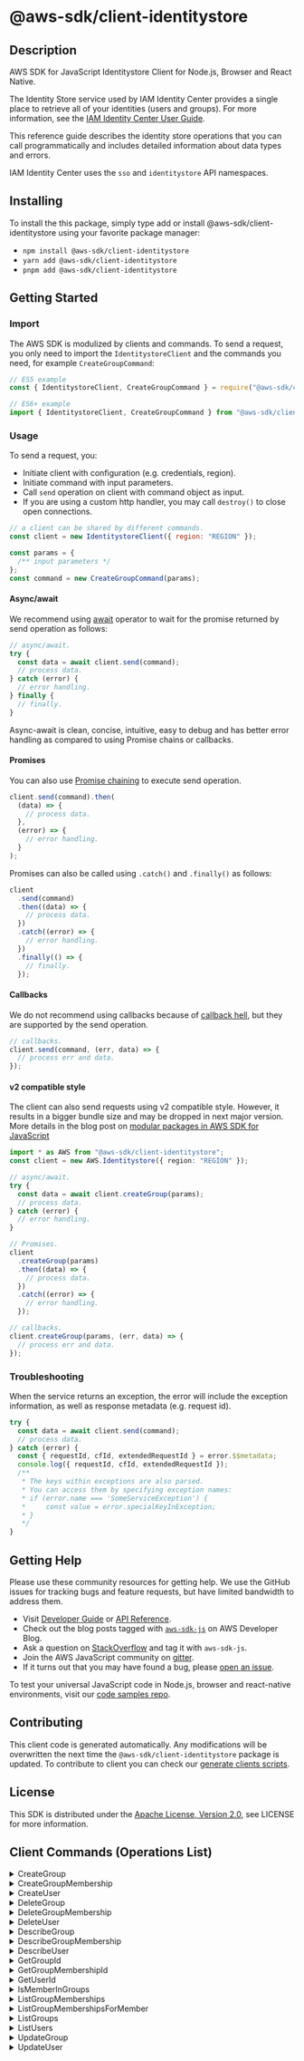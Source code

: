 <!-- generated file, do not edit directly -->

# @aws-sdk/client-identitystore

## Description

AWS SDK for JavaScript Identitystore Client for Node.js, Browser and React Native.

<p>The Identity Store service used by IAM Identity Center provides a single place to retrieve all of
your identities (users and groups). For more information, see the <a href="https://docs.aws.amazon.com/singlesignon/latest/userguide/what-is.html">IAM Identity Center User
Guide</a>.</p>
<p>This reference guide describes the identity store operations that you can call
programmatically and includes detailed information about data types and errors.</p>
<note>
<p>IAM Identity Center uses the <code>sso</code> and <code>identitystore</code> API namespaces.</p>
</note>

## Installing

To install the this package, simply type add or install @aws-sdk/client-identitystore
using your favorite package manager:

- `npm install @aws-sdk/client-identitystore`
- `yarn add @aws-sdk/client-identitystore`
- `pnpm add @aws-sdk/client-identitystore`

## Getting Started

### Import

The AWS SDK is modulized by clients and commands.
To send a request, you only need to import the `IdentitystoreClient` and
the commands you need, for example `CreateGroupCommand`:

```js
// ES5 example
const { IdentitystoreClient, CreateGroupCommand } = require("@aws-sdk/client-identitystore");
```

```ts
// ES6+ example
import { IdentitystoreClient, CreateGroupCommand } from "@aws-sdk/client-identitystore";
```

### Usage

To send a request, you:

- Initiate client with configuration (e.g. credentials, region).
- Initiate command with input parameters.
- Call `send` operation on client with command object as input.
- If you are using a custom http handler, you may call `destroy()` to close open connections.

```js
// a client can be shared by different commands.
const client = new IdentitystoreClient({ region: "REGION" });

const params = {
  /** input parameters */
};
const command = new CreateGroupCommand(params);
```

#### Async/await

We recommend using [await](https://developer.mozilla.org/en-US/docs/Web/JavaScript/Reference/Operators/await)
operator to wait for the promise returned by send operation as follows:

```js
// async/await.
try {
  const data = await client.send(command);
  // process data.
} catch (error) {
  // error handling.
} finally {
  // finally.
}
```

Async-await is clean, concise, intuitive, easy to debug and has better error handling
as compared to using Promise chains or callbacks.

#### Promises

You can also use [Promise chaining](https://developer.mozilla.org/en-US/docs/Web/JavaScript/Guide/Using_promises#chaining)
to execute send operation.

```js
client.send(command).then(
  (data) => {
    // process data.
  },
  (error) => {
    // error handling.
  }
);
```

Promises can also be called using `.catch()` and `.finally()` as follows:

```js
client
  .send(command)
  .then((data) => {
    // process data.
  })
  .catch((error) => {
    // error handling.
  })
  .finally(() => {
    // finally.
  });
```

#### Callbacks

We do not recommend using callbacks because of [callback hell](http://callbackhell.com/),
but they are supported by the send operation.

```js
// callbacks.
client.send(command, (err, data) => {
  // process err and data.
});
```

#### v2 compatible style

The client can also send requests using v2 compatible style.
However, it results in a bigger bundle size and may be dropped in next major version. More details in the blog post
on [modular packages in AWS SDK for JavaScript](https://aws.amazon.com/blogs/developer/modular-packages-in-aws-sdk-for-javascript/)

```ts
import * as AWS from "@aws-sdk/client-identitystore";
const client = new AWS.Identitystore({ region: "REGION" });

// async/await.
try {
  const data = await client.createGroup(params);
  // process data.
} catch (error) {
  // error handling.
}

// Promises.
client
  .createGroup(params)
  .then((data) => {
    // process data.
  })
  .catch((error) => {
    // error handling.
  });

// callbacks.
client.createGroup(params, (err, data) => {
  // process err and data.
});
```

### Troubleshooting

When the service returns an exception, the error will include the exception information,
as well as response metadata (e.g. request id).

```js
try {
  const data = await client.send(command);
  // process data.
} catch (error) {
  const { requestId, cfId, extendedRequestId } = error.$$metadata;
  console.log({ requestId, cfId, extendedRequestId });
  /**
   * The keys within exceptions are also parsed.
   * You can access them by specifying exception names:
   * if (error.name === 'SomeServiceException') {
   *     const value = error.specialKeyInException;
   * }
   */
}
```

## Getting Help

Please use these community resources for getting help.
We use the GitHub issues for tracking bugs and feature requests, but have limited bandwidth to address them.

- Visit [Developer Guide](https://docs.aws.amazon.com/sdk-for-javascript/v3/developer-guide/welcome.html)
  or [API Reference](https://docs.aws.amazon.com/AWSJavaScriptSDK/v3/latest/index.html).
- Check out the blog posts tagged with [`aws-sdk-js`](https://aws.amazon.com/blogs/developer/tag/aws-sdk-js/)
  on AWS Developer Blog.
- Ask a question on [StackOverflow](https://stackoverflow.com/questions/tagged/aws-sdk-js) and tag it with `aws-sdk-js`.
- Join the AWS JavaScript community on [gitter](https://gitter.im/aws/aws-sdk-js-v3).
- If it turns out that you may have found a bug, please [open an issue](https://github.com/aws/aws-sdk-js-v3/issues/new/choose).

To test your universal JavaScript code in Node.js, browser and react-native environments,
visit our [code samples repo](https://github.com/aws-samples/aws-sdk-js-tests).

## Contributing

This client code is generated automatically. Any modifications will be overwritten the next time the `@aws-sdk/client-identitystore` package is updated.
To contribute to client you can check our [generate clients scripts](https://github.com/aws/aws-sdk-js-v3/tree/main/scripts/generate-clients).

## License

This SDK is distributed under the
[Apache License, Version 2.0](http://www.apache.org/licenses/LICENSE-2.0),
see LICENSE for more information.

## Client Commands (Operations List)

<details>
<summary>
CreateGroup
</summary>

[Command API Reference](https://docs.aws.amazon.com/AWSJavaScriptSDK/v3/latest/clients/client-identitystore/classes/creategroupcommand.html) / [Input](https://docs.aws.amazon.com/AWSJavaScriptSDK/v3/latest/clients/client-identitystore/interfaces/creategroupcommandinput.html) / [Output](https://docs.aws.amazon.com/AWSJavaScriptSDK/v3/latest/clients/client-identitystore/interfaces/creategroupcommandoutput.html)

</details>
<details>
<summary>
CreateGroupMembership
</summary>

[Command API Reference](https://docs.aws.amazon.com/AWSJavaScriptSDK/v3/latest/clients/client-identitystore/classes/creategroupmembershipcommand.html) / [Input](https://docs.aws.amazon.com/AWSJavaScriptSDK/v3/latest/clients/client-identitystore/interfaces/creategroupmembershipcommandinput.html) / [Output](https://docs.aws.amazon.com/AWSJavaScriptSDK/v3/latest/clients/client-identitystore/interfaces/creategroupmembershipcommandoutput.html)

</details>
<details>
<summary>
CreateUser
</summary>

[Command API Reference](https://docs.aws.amazon.com/AWSJavaScriptSDK/v3/latest/clients/client-identitystore/classes/createusercommand.html) / [Input](https://docs.aws.amazon.com/AWSJavaScriptSDK/v3/latest/clients/client-identitystore/interfaces/createusercommandinput.html) / [Output](https://docs.aws.amazon.com/AWSJavaScriptSDK/v3/latest/clients/client-identitystore/interfaces/createusercommandoutput.html)

</details>
<details>
<summary>
DeleteGroup
</summary>

[Command API Reference](https://docs.aws.amazon.com/AWSJavaScriptSDK/v3/latest/clients/client-identitystore/classes/deletegroupcommand.html) / [Input](https://docs.aws.amazon.com/AWSJavaScriptSDK/v3/latest/clients/client-identitystore/interfaces/deletegroupcommandinput.html) / [Output](https://docs.aws.amazon.com/AWSJavaScriptSDK/v3/latest/clients/client-identitystore/interfaces/deletegroupcommandoutput.html)

</details>
<details>
<summary>
DeleteGroupMembership
</summary>

[Command API Reference](https://docs.aws.amazon.com/AWSJavaScriptSDK/v3/latest/clients/client-identitystore/classes/deletegroupmembershipcommand.html) / [Input](https://docs.aws.amazon.com/AWSJavaScriptSDK/v3/latest/clients/client-identitystore/interfaces/deletegroupmembershipcommandinput.html) / [Output](https://docs.aws.amazon.com/AWSJavaScriptSDK/v3/latest/clients/client-identitystore/interfaces/deletegroupmembershipcommandoutput.html)

</details>
<details>
<summary>
DeleteUser
</summary>

[Command API Reference](https://docs.aws.amazon.com/AWSJavaScriptSDK/v3/latest/clients/client-identitystore/classes/deleteusercommand.html) / [Input](https://docs.aws.amazon.com/AWSJavaScriptSDK/v3/latest/clients/client-identitystore/interfaces/deleteusercommandinput.html) / [Output](https://docs.aws.amazon.com/AWSJavaScriptSDK/v3/latest/clients/client-identitystore/interfaces/deleteusercommandoutput.html)

</details>
<details>
<summary>
DescribeGroup
</summary>

[Command API Reference](https://docs.aws.amazon.com/AWSJavaScriptSDK/v3/latest/clients/client-identitystore/classes/describegroupcommand.html) / [Input](https://docs.aws.amazon.com/AWSJavaScriptSDK/v3/latest/clients/client-identitystore/interfaces/describegroupcommandinput.html) / [Output](https://docs.aws.amazon.com/AWSJavaScriptSDK/v3/latest/clients/client-identitystore/interfaces/describegroupcommandoutput.html)

</details>
<details>
<summary>
DescribeGroupMembership
</summary>

[Command API Reference](https://docs.aws.amazon.com/AWSJavaScriptSDK/v3/latest/clients/client-identitystore/classes/describegroupmembershipcommand.html) / [Input](https://docs.aws.amazon.com/AWSJavaScriptSDK/v3/latest/clients/client-identitystore/interfaces/describegroupmembershipcommandinput.html) / [Output](https://docs.aws.amazon.com/AWSJavaScriptSDK/v3/latest/clients/client-identitystore/interfaces/describegroupmembershipcommandoutput.html)

</details>
<details>
<summary>
DescribeUser
</summary>

[Command API Reference](https://docs.aws.amazon.com/AWSJavaScriptSDK/v3/latest/clients/client-identitystore/classes/describeusercommand.html) / [Input](https://docs.aws.amazon.com/AWSJavaScriptSDK/v3/latest/clients/client-identitystore/interfaces/describeusercommandinput.html) / [Output](https://docs.aws.amazon.com/AWSJavaScriptSDK/v3/latest/clients/client-identitystore/interfaces/describeusercommandoutput.html)

</details>
<details>
<summary>
GetGroupId
</summary>

[Command API Reference](https://docs.aws.amazon.com/AWSJavaScriptSDK/v3/latest/clients/client-identitystore/classes/getgroupidcommand.html) / [Input](https://docs.aws.amazon.com/AWSJavaScriptSDK/v3/latest/clients/client-identitystore/interfaces/getgroupidcommandinput.html) / [Output](https://docs.aws.amazon.com/AWSJavaScriptSDK/v3/latest/clients/client-identitystore/interfaces/getgroupidcommandoutput.html)

</details>
<details>
<summary>
GetGroupMembershipId
</summary>

[Command API Reference](https://docs.aws.amazon.com/AWSJavaScriptSDK/v3/latest/clients/client-identitystore/classes/getgroupmembershipidcommand.html) / [Input](https://docs.aws.amazon.com/AWSJavaScriptSDK/v3/latest/clients/client-identitystore/interfaces/getgroupmembershipidcommandinput.html) / [Output](https://docs.aws.amazon.com/AWSJavaScriptSDK/v3/latest/clients/client-identitystore/interfaces/getgroupmembershipidcommandoutput.html)

</details>
<details>
<summary>
GetUserId
</summary>

[Command API Reference](https://docs.aws.amazon.com/AWSJavaScriptSDK/v3/latest/clients/client-identitystore/classes/getuseridcommand.html) / [Input](https://docs.aws.amazon.com/AWSJavaScriptSDK/v3/latest/clients/client-identitystore/interfaces/getuseridcommandinput.html) / [Output](https://docs.aws.amazon.com/AWSJavaScriptSDK/v3/latest/clients/client-identitystore/interfaces/getuseridcommandoutput.html)

</details>
<details>
<summary>
IsMemberInGroups
</summary>

[Command API Reference](https://docs.aws.amazon.com/AWSJavaScriptSDK/v3/latest/clients/client-identitystore/classes/ismemberingroupscommand.html) / [Input](https://docs.aws.amazon.com/AWSJavaScriptSDK/v3/latest/clients/client-identitystore/interfaces/ismemberingroupscommandinput.html) / [Output](https://docs.aws.amazon.com/AWSJavaScriptSDK/v3/latest/clients/client-identitystore/interfaces/ismemberingroupscommandoutput.html)

</details>
<details>
<summary>
ListGroupMemberships
</summary>

[Command API Reference](https://docs.aws.amazon.com/AWSJavaScriptSDK/v3/latest/clients/client-identitystore/classes/listgroupmembershipscommand.html) / [Input](https://docs.aws.amazon.com/AWSJavaScriptSDK/v3/latest/clients/client-identitystore/interfaces/listgroupmembershipscommandinput.html) / [Output](https://docs.aws.amazon.com/AWSJavaScriptSDK/v3/latest/clients/client-identitystore/interfaces/listgroupmembershipscommandoutput.html)

</details>
<details>
<summary>
ListGroupMembershipsForMember
</summary>

[Command API Reference](https://docs.aws.amazon.com/AWSJavaScriptSDK/v3/latest/clients/client-identitystore/classes/listgroupmembershipsformembercommand.html) / [Input](https://docs.aws.amazon.com/AWSJavaScriptSDK/v3/latest/clients/client-identitystore/interfaces/listgroupmembershipsformembercommandinput.html) / [Output](https://docs.aws.amazon.com/AWSJavaScriptSDK/v3/latest/clients/client-identitystore/interfaces/listgroupmembershipsformembercommandoutput.html)

</details>
<details>
<summary>
ListGroups
</summary>

[Command API Reference](https://docs.aws.amazon.com/AWSJavaScriptSDK/v3/latest/clients/client-identitystore/classes/listgroupscommand.html) / [Input](https://docs.aws.amazon.com/AWSJavaScriptSDK/v3/latest/clients/client-identitystore/interfaces/listgroupscommandinput.html) / [Output](https://docs.aws.amazon.com/AWSJavaScriptSDK/v3/latest/clients/client-identitystore/interfaces/listgroupscommandoutput.html)

</details>
<details>
<summary>
ListUsers
</summary>

[Command API Reference](https://docs.aws.amazon.com/AWSJavaScriptSDK/v3/latest/clients/client-identitystore/classes/listuserscommand.html) / [Input](https://docs.aws.amazon.com/AWSJavaScriptSDK/v3/latest/clients/client-identitystore/interfaces/listuserscommandinput.html) / [Output](https://docs.aws.amazon.com/AWSJavaScriptSDK/v3/latest/clients/client-identitystore/interfaces/listuserscommandoutput.html)

</details>
<details>
<summary>
UpdateGroup
</summary>

[Command API Reference](https://docs.aws.amazon.com/AWSJavaScriptSDK/v3/latest/clients/client-identitystore/classes/updategroupcommand.html) / [Input](https://docs.aws.amazon.com/AWSJavaScriptSDK/v3/latest/clients/client-identitystore/interfaces/updategroupcommandinput.html) / [Output](https://docs.aws.amazon.com/AWSJavaScriptSDK/v3/latest/clients/client-identitystore/interfaces/updategroupcommandoutput.html)

</details>
<details>
<summary>
UpdateUser
</summary>

[Command API Reference](https://docs.aws.amazon.com/AWSJavaScriptSDK/v3/latest/clients/client-identitystore/classes/updateusercommand.html) / [Input](https://docs.aws.amazon.com/AWSJavaScriptSDK/v3/latest/clients/client-identitystore/interfaces/updateusercommandinput.html) / [Output](https://docs.aws.amazon.com/AWSJavaScriptSDK/v3/latest/clients/client-identitystore/interfaces/updateusercommandoutput.html)

</details>

